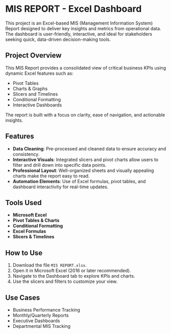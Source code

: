 # MIS REPORT - Excel Dashboard

This project is an Excel-based MIS (Management Information System) Report designed to deliver key insights and metrics from operational data. The dashboard is user-friendly, interactive, and ideal for stakeholders seeking quick, data-driven decision-making tools.

## Project Overview

This MIS Report provides a consolidated view of critical business KPIs using dynamic Excel features such as:

- Pivot Tables
- Charts & Graphs
- Slicers and Timelines
- Conditional Formatting
- Interactive Dashboards

The report is built with a focus on clarity, ease of navigation, and actionable insights.

## Features

- **Data Cleaning**: Pre-processed and cleaned data to ensure accuracy and consistency.
- **Interactive Visuals**: Integrated slicers and pivot charts allow users to filter and drill down into specific data points.
- **Professional Layout**: Well-organized sheets and visually appealing charts make the report easy to read.
- **Automation Elements**: Use of Excel formulas, pivot tables, and dashboard interactivity for real-time updates.

## Tools Used

- **Microsoft Excel**
- **Pivot Tables & Charts**
- **Conditional Formatting**
- **Excel Formulas**
- **Slicers & Timelines**

## How to Use

1. Download the file `MIS REPORT.xlsx`.
2. Open it in Microsoft Excel (2016 or later recommended).
3. Navigate to the Dashboard tab to explore KPIs and charts.
4. Use the slicers and filters to customize your view.

## Use Cases

- Business Performance Tracking
- Monthly/Quarterly Reports
- Executive Dashboards
- Departmental MIS Tracking

 

